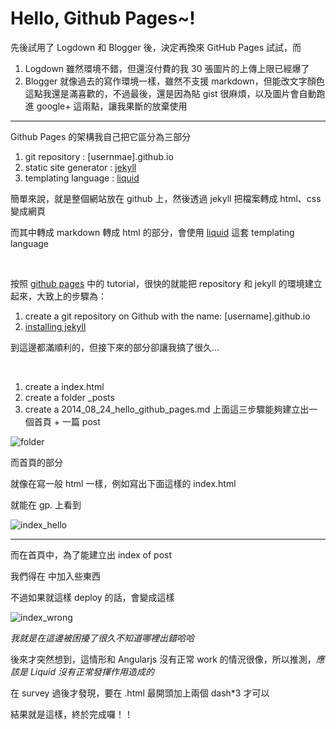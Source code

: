  
# Hello, Github Pages~!

先後試用了 Logdown 和 Blogger 後，決定再換來 GitHub Pages 試試，而

1. Logdown 雖然環境不錯，但還沒付費的我 30 張圖片的上傳上限已經爆了
1. Blogger 就像過去的寫作環境一樣，雖然不支援 markdown，但能改文字顏色這點我還是滿喜歡的，不過最後，還是因為貼 gist 很麻煩，以及圖片會自動跑進 google+ 這兩點，讓我果斷的放棄使用

---

Github Pages 的架構我自己把它區分為三部分

1. git repository			: [usernmae].github.io
1. static site generator 	: [jekyll][]
1. templating language		: [liquid][]

簡單來說，就是整個網站放在 github 上，然後透過 jekyll 把檔案轉成 html、css 變成網頁

而其中轉成 markdown 轉成 html 的部分，會使用 [liquid][] 這套 templating language

<br>

按照 [github pages][] 中的 tutorial，很快的就能把 repository 和 jekyll 的環境建立起來，大致上的步驟為：

1. create a git repository on Github with the name: [username].github.io
1. [installing jekyll][]

到這邊都滿順利的，但接下來的部分卻讓我搞了很久...

<br>

1. create a index.html
2. create a folder _posts
3. create a 2014_08_24_hello_github_pages.md
上面這三步驟能夠建立出一個首頁 + 一篇 post

![folder]({{site.url}}/img/2014-08-24/folder.png)

而首頁的部分

就像在寫一般 html 一樣，例如寫出下面這樣的 index.html

<script src="https://gist.github.com/hiiamyes/ccd5b41ddde5b7be8b91.js?file=index_hello.html"></script>

就能在 gp. 上看到

![index_hello]({{site.url}}/img/2014-08-24/1.png)

---

而在首頁中，為了能建立出 index of post 

我們得在 <body> 中加入些東西

<script src="https://gist.github.com/hiiamyes/ccd5b41ddde5b7be8b91.js?file=index_wrong.html"></script>

不過如果就這樣 deploy 的話，會變成這樣

![index_wrong]({{site.url}}/img/2014-08-24/2.png)

*我就是在這邊被困擾了很久不知道哪裡出錯哈哈*

後來才突然想到，這情形和 Angularjs 沒有正常 work 的情況很像，所以推測，*應該是 Liquid 沒有正常發揮作用造成的*

在 survey 過後才發現，要在 .html 最開頭加上兩個 dash*3 才可以

<script src="https://gist.github.com/hiiamyes/ccd5b41ddde5b7be8b91.js?file=index.html"></script>

結果就是這樣，終於完成囉！！





[github pages]: https://pages.github.com/
[jekyll]: http://jekyllrb.com/
[installing jekyll]: https://help.github.com/articles/using-jekyll-with-pages
[liquid]: http://docs.shopify.com/themes/liquid-documentation/basics
[creating pages]: https://help.github.com/articles/creating-pages-with-the-automatic-generator"




